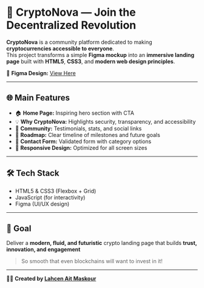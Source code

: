 # 🚀 CryptoNova — Join the Decentralized Revolution

**CryptoNova** is a community platform dedicated to making **cryptocurrencies accessible to everyone**.  
This project transforms a simple **Figma mockup** into an **immersive landing page** built with **HTML5**, **CSS3**, and **modern web design principles**.

🎨 **Figma Design:** [View Here](https://www.figma.com/design/Saj9TiGjcgbz1h0wMqN7Pq/Crypto-Nova?node-id=0-1&t=4uq1LFT0vUKvDXUu-1)

---

## 🌐 Main Features

- 🏠 **Home Page:** Inspiring hero section with CTA
- 💡 **Why CryptoNova:** Highlights security, transparency, and accessibility  
- 💬 **Community:** Testimonials, stats, and social links  
- 🧭 **Roadmap:** Clear timeline of milestones and future goals  
- 📩 **Contact Form:** Validated form with category options  
- 📱 **Responsive Design:** Optimized for all screen sizes  

---

## 🛠️ Tech Stack

- HTML5 & CSS3 (Flexbox + Grid)  
- JavaScript (for interactivity)  
- Figma (UI/UX design)

---

## 🎯 Goal

Deliver a **modern, fluid, and futuristic** crypto landing page that builds **trust, innovation, and engagement** 
> So smooth that even blockchains will want to invest in it!

---

👨‍💻 **Created by [Lahcen Ait Maskour](https://github.com/lahcen404)**  

